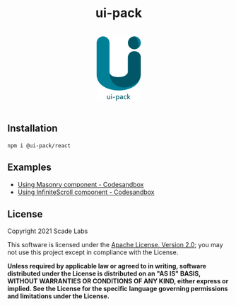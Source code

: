 <div align="center">

<h1>ui-pack</h1>
<br>
<img src="./_deps/assets/ui-pack.png" alt="ui-pack logo" width="100" height="146">
<br><br>
</div>

## Installation
```
npm i @ui-pack/react
```

## Examples
- [Using Masonry component - Codesandbox](#)
- [Using InfiniteScroll component - Codesandbox](#)

## License
Copyright 2021 Scade Labs

This software is licensed under the [Apache License, Version 2.0](https://github.com/ui-pack/react/tree/main/LICENSE); you may not use this project except in compliance with the License.

**Unless required by applicable law or agreed to in writing, software distributed under the License is distributed on an "AS IS" BASIS, WITHOUT WARRANTIES OR CONDITIONS OF ANY KIND, either express or implied. See the License for the specific language governing permissions and limitations under the License.**